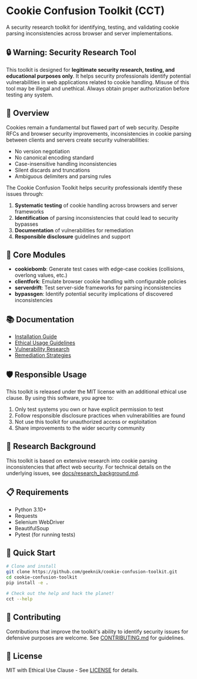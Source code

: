 # Cookie Confusion Toolkit (CCT)

A security research toolkit for identifying, testing, and validating cookie parsing inconsistencies across browser and server implementations.

## 🔒 Warning: Security Research Tool

This toolkit is designed for **legitimate security research, testing, and educational purposes only**. It helps security professionals identify potential vulnerabilities in web applications related to cookie handling. Misuse of this tool may be illegal and unethical. Always obtain proper authorization before testing any system.

## 🍪 Overview

Cookies remain a fundamental but flawed part of web security. Despite RFCs and browser security improvements, inconsistencies in cookie parsing between clients and servers create security vulnerabilities:

- No version negotiation
- No canonical encoding standard
- Case-insensitive handling inconsistencies
- Silent discards and truncations
- Ambiguous delimiters and parsing rules

The Cookie Confusion Toolkit helps security professionals identify these issues through:

1. **Systematic testing** of cookie handling across browsers and server frameworks
2. **Identification** of parsing inconsistencies that could lead to security bypasses
3. **Documentation** of vulnerabilities for remediation
4. **Responsible disclosure** guidelines and support

## 🧩 Core Modules

- **cookiebomb**: Generate test cases with edge-case cookies (collisions, overlong values, etc.)
- **clientfork**: Emulate browser cookie handling with configurable policies
- **serverdrift**: Test server-side frameworks for parsing inconsistencies
- **bypassgen**: Identify potential security implications of discovered inconsistencies

## 📚 Documentation

- [Installation Guide](docs/installation.md)
- [Ethical Usage Guidelines](docs/ethical_guidelines.md)
- [Vulnerability Research](docs/vulnerabilities.md)
- [Remediation Strategies](docs/remediation.md)

## 🛡️ Responsible Usage

This toolkit is released under the MIT license with an additional ethical use clause. By using this software, you agree to:

1. Only test systems you own or have explicit permission to test
2. Follow responsible disclosure practices when vulnerabilities are found
3. Not use this toolkit for unauthorized access or exploitation
4. Share improvements to the wider security community

## 🔬 Research Background

This toolkit is based on extensive research into cookie parsing inconsistencies that affect web security. For technical details on the underlying issues, see [docs/research_background.md](docs/research_background.md).

## 📋 Requirements

- Python 3.10+
- Requests
- Selenium WebDriver
- BeautifulSoup
- Pytest (for running tests)

## 🚀 Quick Start

```bash
# Clone and install
git clone https://github.com/geeknik/cookie-confusion-toolkit.git
cd cookie-confusion-toolkit
pip install -e .

# Check out the help and hack the planet!
cct --help
```

## 👥 Contributing

Contributions that improve the toolkit's ability to identify security issues for defensive purposes are welcome. See [CONTRIBUTING.md](CONTRIBUTING.md) for guidelines.

## 📜 License

MIT with Ethical Use Clause - See [LICENSE](LICENSE) for details.
